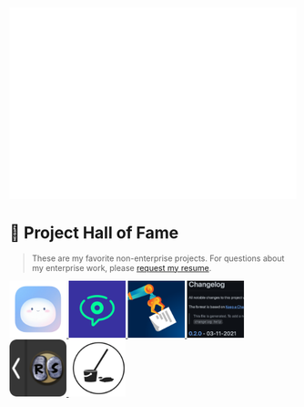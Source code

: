<!-- Howdy, I'm playing around with the new personal README and trying out a few different ideas: 
- Dynamic list of pinned repository logos?
- Most recent star(s)?
-->

<!-- 🙏 https://pragmaticpineapple.com/adding-custom-html-and-css-to-github-readme/-->

<div align="center">
  <img src="svgHtmlHack.svg" alt="This is a sneaky hack to render HTML in a GitHub README. If you're seeing this, they've fixed the exploit 😔"/>
</div>



# 🥇 Project Hall of Fame
> These are my favorite non-enterprise projects. For questions about my enterprise work, please [request my resume](mailto:patrick@patrickgatewood.com?subject=Resume%20Request%20from%20GitHub%20README).

<div style="display:inline; text-decoration:none;">
  <a href="https://apps.apple.com/us/app/emochi-lighting-fast-emojis/id6450970369?mt=12">
    	<img alt="Emochi icon" src="images/emochi.png" width="100"/>
  </a>
  
  <a href="https://github.com/willowtreeapps/vocable-ios">
    <img alt="Vocable iOS" src="images/vocable.png" width="100"/>
  </a>
  
  <a href="https://apps.apple.com/us/app/recipe-nabber/id1602584893">
    <img alt="Recipe Nabber icon" src="images/recipe-nabber.png" width="100"/>
  </a>
  
  <a href="https://github.com/pg8wood/changelog-generator">
    <img alt="Changelog Generator" src="images/changelog.png" height="100"/>
  </a>
  
  <a href="https://github.com/pg8wood/OSRS-touch-bar">
    <img alt="OSRS Touch Bar" src="images/osrs-touch-bar.png" width="100"/>
  </a>
  
  <a href="https://github.com/pg8wood/charles-janitor">
    <img alt="Charles Janitor" src="images/charles-janitor.png" width="100"/>
  </a>
</div>
